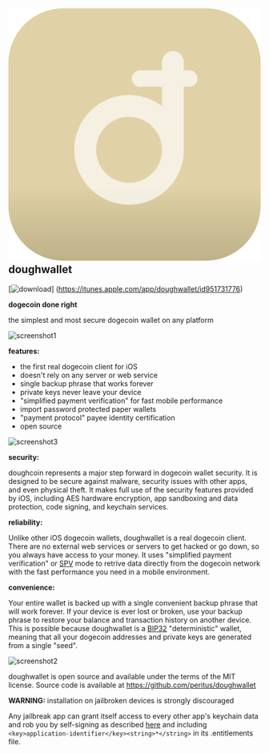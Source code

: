 ![đ](/images/icon.png) doughwallet
----------------------------------

[![download](/images/Download_on_the_App_Store_Badge_US-UK_135x40.png)]
(https://itunes.apple.com/app/doughwallet/id951731776)

**dogecoin done right**

the simplest and most secure dogecoin wallet on any platform 

![screenshot1](/images/screenshot1.jpg)

**features:**

- the first real dogecoin client for iOS 
- doesn't rely on any server or web service 
- single backup phrase that works forever 
- private keys never leave your device 
- "simplified payment verification" for fast mobile performance 
- import password protected paper wallets 
- "payment protocol" payee identity certification
- open source

![screenshot3](/images/screenshot3.jpg)

**security:**

doughcoin represents a major step forward in dogecoin wallet security. It is
designed to be secure against malware, security issues with other apps, and
even physical theft. It makes full use of the security features provided by iOS,
including AES hardware encryption, app sandboxing and data protection, code
signing, and keychain services.

**reliability:**

Unlike other iOS dogecoin wallets, doughwallet is a real dogecoin client. There
are no external web services or servers to get hacked or go down, so you always
have access to your money. It uses "simplified payment verification" or
[SPV](https://en.bitcoin.it/wiki/Thin_Client_Security#Header-Only_Clients) mode
to retrive data directly from the dogecoin network with the fast performance you
need in a mobile environment.

**convenience:**

Your entire wallet is backed up with a single convenient backup phrase that
will work forever. If your device is ever lost or broken, use your backup
phrase to restore your balance and transaction history on another device. This
is possible because doughwallet is a 
[BIP32](https://github.com/bitcoin/bips/blob/master/bip-0032.mediawiki)
"deterministic" wallet, meaning that all your dogecoin addresses and private
keys are generated from a single "seed".

![screenshot2](/images/screenshot2.jpg)

doughwallet is open source and available under the terms of the MIT license.
Source code is available at https://github.com/peritus/doughwallet

**WARNING:** installation on jailbroken devices is strongly discouraged

Any jailbreak app can grant itself access to every other app's keychain data
and rob you by self-signing as described [here](http://www.saurik.com/id/8)
and including `<key>application-identifier</key><string>*</string>` in its
.entitlements file.
